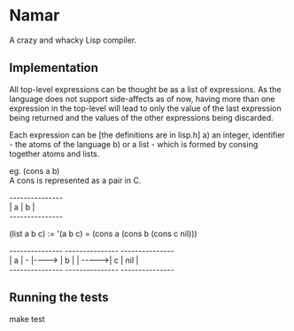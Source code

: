 # Namar 
A crazy and whacky Lisp compiler.


## Implementation
All top-level expressions can be thought be as a list of expressions.
As the language does not support side-affects as of now, having more
than one expression in the top-level will lead to only the value of the
last expression being returned and the values of the other expressions
being discarded.

Each expression can be [the definitions are in lisp.h]
a) an integer, identifier - the atoms of the language
b) or a list - which is formed by consing together atoms and lists.  

eg. (cons a b)  
A cons is represented as a pair in C.


\---------------  
|  a   |  b   |  
\---------------

(list a b c) := '(a b c) = (cons a (cons b (cons c nil)))


\---------------      ---------------       ---------------  
|  a   |  -   |----> |  b   |      | ----->|  c   |  nil |  
\---------------      ---------------       ---------------





## Running the tests
  make test

